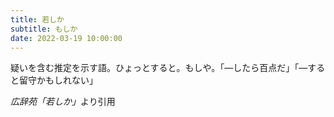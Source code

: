 ```yaml
---
title: 若しか
subtitle: もしか
date: 2022-03-19 10:00:00
---
```


疑いを含む推定を示す語。ひょっとすると。もしや。「―したら百点だ」「―すると留守かもしれない」

<cite>広辞苑「若しか」</cite>より引用